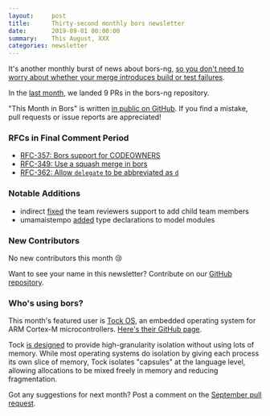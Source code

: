 ```yaml
---
layout:     post
title:      Thirty-second monthly bors newsletter
date:       2019-09-01 00:00:00
summary:    This August, XXX
categories: newsletter
---
```


It's another monthly burst of news about bors-ng, [so you don't need to worry about whether your merge introduces build or test failures](https://github.com/project-oak/hafnium-verification/issues/39).

In the [last month](https://github.com/bors-ng/bors-ng/pulls?utf8=%E2%9C%93&q=is%3Apr%20is%3Amerged%20closed%3A2019-08-01..2019-08-31),
we landed 9 PRs in the bors-ng repository.

"This Month in Bors" is written [in public on GitHub][GitHub for TMiB].
If you find a mistake, pull requests or issue reports are appreciated!

[GitHub for TMiB]: https://github.com/bors-ng/bors-ng.github.io


### RFCs in Final Comment Period

* [RFC-357: Bors support for CODEOWNERS](https://forum.bors.tech/t/bors-support-for-codeowners/357)
* [RFC-349: Use a squash merge in bors](https://forum.bors.tech/t/use-a-squash-merge-in-bors/349)
* [RFC-362: Allow `delegate` to be abbreviated as `d`](https://forum.bors.tech/t/allow-delegate-to-be-abbreviated-as-d/362)


### Notable Additions

* indirect [fixed](https://github.com/bors-ng/bors-ng/pull/729) the team reviewers support to add child team members
* umamaistempo [added](https://github.com/bors-ng/bors-ng/pull/666) type declarations to model modules


### New Contributors

No new contributors this month 😢

Want to see your name in this newsletter? Contribute on our [GitHub repository](https://github.com/bors-ng/bors-ng).


### Who's using bors?

This month's featured user is [Tock OS](https://www.tockos.org/), an embedded operating system for ARM Cortex-M microcontrollers. [Here's their GitHub page](https://github.com/tock/tock).

Tock [is designed](https://www.tockos.org/documentation/design) to provide high-granularity isolation without using lots of memory. While most operating systems do isolation by giving each process its own slice of memory, Tock isolates "capsules" at the language level, allowing allocations to be mixed freely in memory and reducing fragmentation.

Got any suggestions for next month?
Post a comment on the [September pull request](https://github.com/bors-ng/bors-ng.github.io/pull/85).
